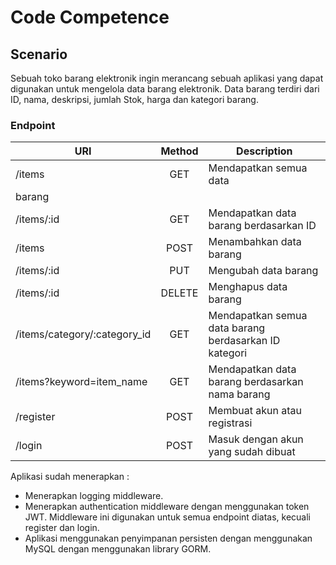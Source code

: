 # Code Competence
## Scenario
Sebuah toko barang elektronik ingin merancang sebuah aplikasi yang dapat digunakan untuk mengelola data barang elektronik. Data barang terdiri dari ID, nama, deskripsi, jumlah Stok, harga dan kategori barang.

### Endpoint
| URI | Method | Description |
| --- | :---: | --- |
| /items | GET | Mendapatkan semua data
barang |
| /items/:id | GET | Mendapatkan data barang berdasarkan ID |
| /items | POST | Menambahkan data barang |
| /items/:id | PUT | Mengubah data barang |
| /items/:id | DELETE | Menghapus data barang |
| /items/category/:category_id | GET | Mendapatkan semua data barang berdasarkan ID kategori |
| /items?keyword=item_name | GET | Mendapatkan data barang berdasarkan nama barang |
| /register | POST | Membuat akun atau registrasi |
| /login | POST | Masuk dengan akun yang sudah dibuat |

Aplikasi sudah menerapkan :
- Menerapkan logging middleware.
- Menerapkan authentication middleware dengan menggunakan token JWT. Middleware ini digunakan untuk semua endpoint diatas, kecuali register dan login.
- Aplikasi menggunakan penyimpanan persisten dengan menggunakan MySQL dengan menggunakan library GORM.